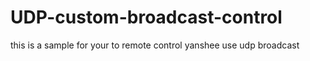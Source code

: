 # UDP-custom-broadcast-control
this is a sample for your to remote control yanshee use udp broadcast
